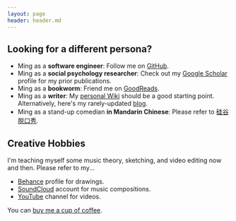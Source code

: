 ```yaml
---
layout: page
header: header.md
---
```


## Looking for a different persona?

- Ming as a **software engineer**: Follow me on [GitHub](https://github.com/tslmy).
- Ming as a **social psychology researcher**: Check out my [Google Scholar](https://scholar.google.com/citations?user=rSJ_vnYAAAAJ) profile for my prior publications.
- Ming as a **bookworm**: Friend me on [GoodReads](https://www.goodreads.com/user/show/65767626-mingyang).
- Ming as a **writer**: My [personal Wiki](https://tslmy.gitbook.io/k/) should be a good starting point. Alternatively, here's my rarely-updated [blog](https://medium.com/dsmli).
- Ming as a stand-up comedian **in Mandarin Chinese**: Please refer to [硅谷脱口秀](https://ggtkx.org/).

## Creative Hobbies

I'm teaching myself some music theory, sketching, and video editing now and then. Please refer to my...

- [Behance](https://behance.net/mingyli) profile for drawings.
- [SoundCloud](https://soundcloud.com/tslmy) account for music compositions.
- [YouTube](https://www.youtube.com/user/Tslmy/videos) channel for videos.

You can [buy me a cup of coffee](https://ko-fi.com/mingyli).

<div id="wcb" class="carbonbadge"></div>
<script src="https://unpkg.com/website-carbon-badges@1.1.3/b.min.js" defer></script>
